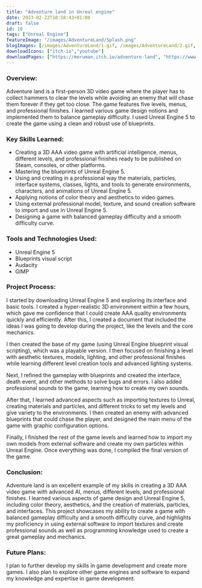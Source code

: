 ```yaml
---
title: "Adventure land in Unreal engine"
date: 2023-02-22T10:58:43+01:00
draft: false
id: 10
tags: ["Unreal Engine"]
featureImage: "/images/AdventureLand/Splash.png"
blogImages: [/images/AdventureLand/1.gif, /images/AdventureLand/2.gif, /images/AdventureLand/3.gif, /images/AdventureLand/4.gif, /images/AdventureLand/5.gif, /images/AdventureLand/6.gif]
downloadIcons: ["itch-io","youtube"]
downloadPages: ["https://meruman.itch.io/adventure-land", "https://www.youtube.com/watch?v=2dKuFNSEfQI&t=60s"]
---
```


### **Overview:** 

Adventure land is a first-person 3D video game where the player has to collect hammers to clear the levels while avoiding an enemy that will chase them forever if they get too close. The game features five levels, menus, and professional finishes. I learned various game design notions and implemented them to balance gameplay difficulty. I used Unreal Engine 5 to create the game using a clean and robust use of blueprints.

### **Key Skills Learned:**

-   Creating a 3D AAA video game with artificial intelligence, menus, different levels, and professional finishes ready to be published on Steam, consoles, or other platforms.
-   Mastering the blueprints of Unreal Engine 5.
-   Using and creating in a professional way the materials, particles, interface systems, classes, lights, and tools to generate environments, characters, and animations of Unreal Engine 5.
-   Applying notions of color theory and aesthetics to video games.
-   Using external professional model, texture, and sound creation software to import and use in Unreal Engine 5.
-   Designing a game with balanced gameplay difficulty and a smooth difficulty curve.
       
### **Tools and Technologies Used:**

-   Unreal Engine 5
-   Blueprints visual script
-   Audacity
-   GIMP


### **Project Process:**

I started by downloading Unreal Engine 5 and exploring its interface and basic tools. I created a hyper-realistic 3D environment within a few hours, which gave me confidence that I could create AAA quality environments quickly and efficiently. After this, I created a document that included the ideas I was going to develop during the project, like the levels and the core mechanics.

I then created the base of my game (using Unreal Engine blueprint visual scripting), which was a playable version. I then focused on finishing a level with aesthetic textures, models, lighting, and other professional finishes while learning different level creation tools and advanced lighting systems.

Next, I refined the gameplay with blueprints and created the interface, death event, and other methods to solve bugs and errors. I also added professional sounds to the game, learning how to create my own sounds.

After that, I learned advanced aspects such as importing textures to Unreal, creating materials and particles, and different tricks to set my levels and give variety to the environments. I then created an enemy with advanced blueprints that could chase the player, and designed the main menu of the game with graphic configuration options.

Finally, I finished the rest of the game levels and learned how to import my own models from external software and create my own particles within Unreal Engine. Once everything was done, I compiled the final version of the game.

### **Conclusion:**

Adventure land is an excellent example of my skills in creating a 3D AAA video game with advanced AI, menus, different levels, and professional finishes. I learned various aspects of game design and Unreal Engine 5, including color theory, aesthetics, and the creation of materials, particles, and interfaces. This project showcases my ability to create a game with balanced gameplay difficulty and a smooth difficulty curve, and highlights my proficiency in using external software to import textures and create professional sounds as well as programming knowledge used to create a great gameplay and mechanics.

### **Future Plans:**

I plan to further develop my skills in game development and create more games. I also plan to explore other game engines and software to expand my knowledge and expertise in game development.
